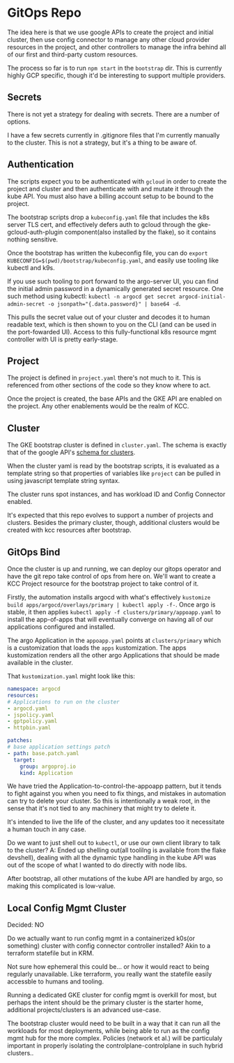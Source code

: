 # GitOps Repo

The idea here is that we use google APIs to create the project and initial
cluster, then use config connector to manage any other cloud provider resources
in the project, and other controllers to manage the infra behind all of our
first and third-party custom resources.

The process so far is to run `npm start` in the `bootstrap` dir. This is
currently highly GCP specific, though it'd be interesting to support multiple
providers.

## Secrets

There is not yet a strategy for dealing with secrets. There are a number of options.

I have a few secrets currently in .gitignore files that I'm currently manually
to the cluster. This is not a strategy, but it's a thing to be aware of.

## Authentication

The scripts expect you to be authenticated with `gcloud` in order to create the
project and cluster and then authenticate with and mutate it through the kube
API. You must also have a billing account setup to be bound to the project.

The bootstrap scripts drop a `kubeconfig.yaml` file that includes the k8s
server TLS cert, and effectively defers auth to gcloud through the
gke-gcloud-auth-plugin component(also installed by the flake), so it contains
nothing sensitive.

Once the bootstrap has written the kubeconfig file, you can do `export
KUBECONFIG=$(pwd)/bootstrap/kubeconfig.yaml`, and easily use tooling like
kubectl and k9s.

If you use such tooling to port forward to the argo-server UI, you can find the
initial admin password in a dynamically generated secret resource. One such
method using kubectl: `kubectl -n argocd get secret argocd-initial-admin-secret
-o jsonpath="{.data.password}" | base64 -d`.

This pulls the secret value out of your cluster and decodes it to human
readable text, which is then shown to you on the CLI (and can be used in the
port-fowarded UI). Access to this fully-functional k8s resource mgmt controller
with UI is pretty early-stage.

## Project

The project is defined in `project.yaml` there's not much to it. This is
referenced from other sections of the code so they know where to act.

Once the project is created, the base APIs and the GKE API are enabled on the
project. Any other enablements would be the realm of KCC.

## Cluster

The GKE bootstrap cluster is defined in `cluster.yaml`. The schema is exactly
that of the google API's [schema for clusters](https://cloud.google.com/kubernetes-engine/docs/reference/rest/v1beta1/projects.locations.clusters#Cluster).

When the cluster yaml is read by the bootstrap scripts, it is evaluated as a
template string so that properties of variables like `project` can be pulled
in using javascript template string syntax.

The cluster runs spot instances, and has workload ID and Config Connector enabled.

It's expected that this repo evolves to support a number of projects and
clusters. Besides the primary cluster, though, additional clusters would be
created with kcc resources after bootstrap.

## GitOps Bind

Once the cluster is up and running, we can deploy our gitops operator and have
the git repo take control of ops from here on. We'll want to create a KCC
Project resource for the bootstrap project to take control of it.

Firstly, the automation installs argocd with what's effectively `kustomize
build apps/argocd/overlays/primary | kubectl apply -f-`. Once argo is stable,
it then applies `kubectl apply -f clusters/primary/appoapp.yaml` to install the
app-of-apps that will eventually converge on having all of our applications
configured and installed.

The argo Application in the `appoapp.yaml` points at `clusters/primary` which
is a customization that loads the `apps` kustomization. The apps kustomization
renders all the other argo Applications that should be made available in the
cluster.

That `kustomization.yaml` might look like this:
```yaml
namespace: argocd
resources:
# Applications to run on the cluster
- argocd.yaml
- jspolicy.yaml
- gptpolicy.yaml
- httpbin.yaml

patches:
# base application settings patch
- path: base.patch.yaml
  target:
    group: argoproj.io
    kind: Application
```

We have tried the Application-to-control-the-appoapp pattern, but it tends to
fight against you when you need to fix things, and mistakes in automation can
try to delete your cluster. So this is intentionally a weak root, in the sense
that it's not tied to any machinery that might try to delete it.

It's intended to live the life of the cluster, and any updates too it
necessitate a human touch in any case.

Do we want to just shell out to `kubectl`, or use our own client library to
talk to the cluster? A: Ended up shelling out(all toolilng is available from
the flake devshell), dealing with all the dynamic type handling in the kube API
was out of the scope of what I wanted to do directly with node libs.

After bootstrap, all other mutations of the kube API are handled by argo, so
making this complicated is low-value.

## Local Config Mgmt Cluster
Decided: NO

Do we actually want to run config mgmt in a containerized k0s(or something)
cluster with config connector controller installed? Akin to a terraform
statefile but in KRM.

Not sure how ephemeral this could be... or how it would react to being
regularly unavailable. Like terraform, you really want the statefile easily
accessble to humans and tooling.

Running a dedicated GKE cluster for config mgmt is overkill for most, but
perhaps the intent should be the primary cluster is the starter home,
additional projects/clusters is an advanced use-case.

The bootstrap cluster would need to be built in a way that it can run all the
workloads for most deployments, while being able to run as the config mgmt hub
for the more complex. Policies (network et al.) will be particulaly important
in properly isolating the controlplane-controlplane in such hybrid clusters..

